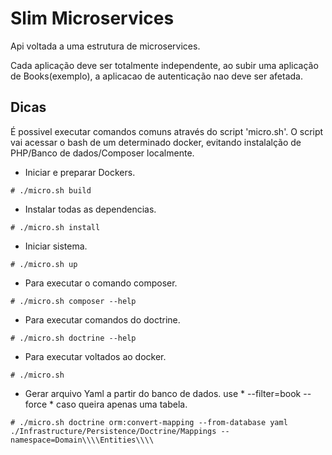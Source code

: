 # Slim Microservices

Api voltada a uma estrutura de microservices. 

Cada aplicação deve ser totalmente independente, ao subir uma aplicação de Books(exemplo), a aplicacao de autenticação nao deve ser afetada.



## Dicas

É possivel executar comandos comuns através do script 'micro.sh'. O script vai acessar o bash de um determinado docker, evitando instalalção de PHP/Banco de dados/Composer localmente.

- Iniciar e preparar Dockers.

```
# ./micro.sh build

```

- Instalar todas as dependencias.

```
# ./micro.sh install

```
- Iniciar sistema.

```
# ./micro.sh up

```

- Para executar o comando composer.

```
# ./micro.sh composer --help

```

- Para executar comandos do doctrine.

```
# ./micro.sh doctrine --help

```

- Para executar voltados ao docker.

```
# ./micro.sh

```
 
- Gerar arquivo Yaml a partir do banco de dados. use * --filter=book --force * caso queira apenas uma tabela.

```
# ./micro.sh doctrine orm:convert-mapping --from-database yaml ./Infrastructure/Persistence/Doctrine/Mappings --namespace=Domain\\\\Entities\\\\

```